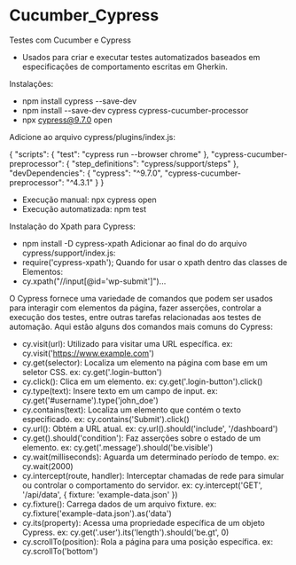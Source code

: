# Cucumber_Cypress
Testes com Cucumber e Cypress

- Usados para criar e executar testes automatizados baseados em especificações de comportamento escritas em Gherkin.

Instalações:
- npm install cypress --save-dev
- npm install --save-dev cypress cypress-cucumber-processor
- npx cypress@9.7.0 open

Adicione ao arquivo cypress/plugins/index.js:

{
    "scripts": {
        "test": "cypress run --browser chrome"
    },
    "cypress-cucumber-preprocessor": {
        "step_definitions": "cypress/support/steps"
    },
    "devDependencies": {
      "cypress": "^9.7.0",
      "cypress-cucumber-preprocessor": "^4.3.1"
    }
}

- Execução manual: npx cypress open
- Execução automatizada: npm test

Instalação do Xpath para Cypress:

- npm install -D cypress-xpath
 Adicionar ao final do do arquivo cypress/support/index.js:
- require('cypress-xpath');
Quando for usar o xpath dentro das classes de Elementos:
- cy.xpath("//input[@id='wp-submit']")...

O Cypress fornece uma variedade de comandos que podem ser usados para interagir com elementos da página, fazer asserções, controlar a execução dos testes, entre outras tarefas relacionadas aos testes de automação. Aqui estão alguns dos comandos mais comuns do Cypress:

- cy.visit(url):
Utilizado para visitar uma URL específica.
ex: cy.visit('https://www.example.com')
- cy.get(selector):
Localiza um elemento na página com base em um seletor CSS.
ex: cy.get('.login-button')
- cy.click():
Clica em um elemento.
ex: cy.get('.login-button').click()
- cy.type(text):
Insere texto em um campo de input.
ex: cy.get('#username').type('john_doe')
- cy.contains(text):
Localiza um elemento que contém o texto especificado.
ex: cy.contains('Submit').click()
- cy.url():
Obtém a URL atual.
ex: cy.url().should('include', '/dashboard')
- cy.get().should('condition'):
Faz asserções sobre o estado de um elemento.
ex: cy.get('.message').should('be.visible')
- cy.wait(milliseconds):
Aguarda um determinado período de tempo.
ex: cy.wait(2000)
- cy.intercept(route, handler):
Interceptar chamadas de rede para simular ou controlar o comportamento do servidor.
ex: cy.intercept('GET', '/api/data', { fixture: 'example-data.json' })
- cy.fixture():
Carrega dados de um arquivo fixture.
ex: cy.fixture('example-data.json').as('data')
- cy.its(property):
Acessa uma propriedade específica de um objeto Cypress.
ex: cy.get('.user').its('length').should('be.gt', 0)
- cy.scrollTo(position):
Rola a página para uma posição específica.
ex: cy.scrollTo('bottom')




